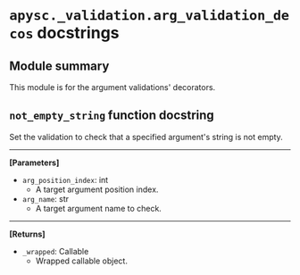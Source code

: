 # `apysc._validation.arg_validation_decos` docstrings

## Module summary

This module is for the argument validations' decorators.

## `not_empty_string` function docstring

Set the validation to check that a specified argument's string is not empty.<hr>

**[Parameters]**

- `arg_position_index`: int
  - A target argument position index.
- `arg_name`: str
  - A target argument name to check.

<hr>

**[Returns]**

- `_wrapped`: Callable
  - Wrapped callable object.